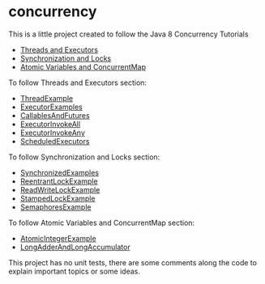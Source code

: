 # concurrency
This is a little project created to follow the Java 8 Concurrency Tutorials 
* [Threads and Executors](https://winterbe.com/posts/2015/04/07/java8-concurrency-tutorial-thread-executor-examples/)
* [Synchronization and Locks](https://winterbe.com/posts/2015/04/30/java8-concurrency-tutorial-synchronized-locks-examples/)
* [Atomic Variables and ConcurrentMap](https://winterbe.com/posts/2015/05/22/java8-concurrency-tutorial-atomic-concurrent-map-examples/)

To follow Threads and Executors section:
* [ThreadExample](src/main/java/concurrency/threadsandexecutors/ThreadExample.java)
* [ExecutorExamples](src/main/java/concurrency/threadsandexecutors/ExecutorExamples.java)
* [CallablesAndFutures](src/main/java/concurrency/threadsandexecutors/CallablesAndFutures.java)
* [ExecutorInvokeAll](src/main/java/concurrency/threadsandexecutors/ExecutorInvokeAll.java)
* [ExecutorInvokeAny](src/main/java/concurrency/threadsandexecutors/ExecutorInvokeAny.java)
* [ScheduledExecutors](src/main/java/concurrency/threadsandexecutors/ScheduledExecutors.java)

To follow Synchronization and Locks section:
* [SynchronizedExamples](src/main/java/concurrency/synchronizationandlocks/SynchronizedExamples.java)
* [ReentrantLockExample](src/main/java/concurrency/synchronizationandlocks/ReentrantLockExample.java)
* [ReadWriteLockExample](src/main/java/concurrency/synchronizationandlocks/ReadWriteLockExample.java)
* [StampedLockExample](src/main/java/concurrency/synchronizationandlocks/StampedLockExample.java)
* [SemaphoresExample](src/main/java/concurrency/synchronizationandlocks/SemaphoresExample.java)

To follow Atomic Variables and ConcurrentMap section:
* [AtomicIntegerExample](src/main/java/concurrency/atomicvariables/AtomicIntegerExample.java)
* [LongAdderAndLongAccumulator](src/main/java/concurrency/atomicvariables/LongAdderAndLongAccumulator.java)


This project has no unit tests, there are some comments along the code to explain important topics or some ideas.